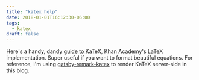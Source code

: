 ```yaml
---
title: "katex help"
date: 2018-01-01T16:12:30-06:00
tags:
  - katex
draft: false
---
```


Here's a handy, dandy [guide to KaTeX](https://khan.github.io/KaTeX/function-support.html), Khan Academy's LaTeX implementation. Super useful if you want to format beautiful equations. For reference, I'm using [gatsby-remark-katex](https://github.com/gatsbyjs/gatsby/tree/master/packages/gatsby-remark-katex) to render KaTeX server-side in this blog.
